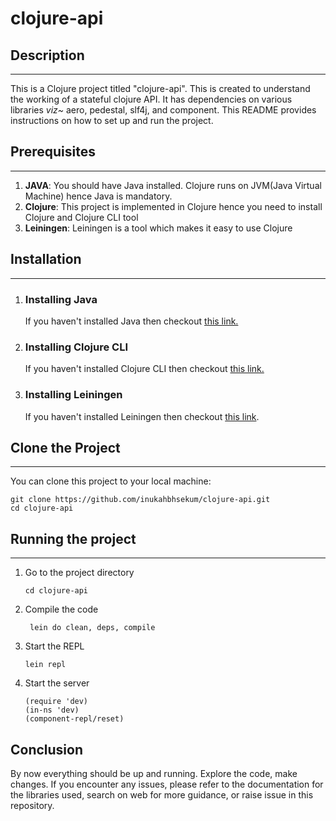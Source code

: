 # clojure-api

## Description

---
This is a Clojure project titled "clojure-api".
This is created to understand the working of a stateful clojure API.
It has dependencies on various libraries _viz~_ aero, pedestal, slf4j, and component. 
This README provides instructions on how to set up and run the project.

## Prerequisites

---
1. **JAVA**: You should have Java installed. Clojure runs on JVM(Java Virtual Machine) hence Java is mandatory.
2. **Clojure**: This project is implemented in Clojure hence you need to install Clojure and Clojure CLI tool
3. **Leiningen**: Leiningen is a tool which makes it easy to use Clojure 
## Installation

---
1. ### Installing Java
    If you haven't installed Java then checkout [this link.](https://www.java.com/en/download/help/download_options.html)
2. ### Installing Clojure CLI
    If you haven't installed Clojure CLI then checkout [this link.](https://clojure.org/guides/install_clojure)
3. ### Installing Leiningen
    If you haven't installed Leiningen then checkout [this link](https://leiningen.org/).
## Clone the Project 

---
You can clone this project to your local machine:
```
git clone https://github.com/inukahbhsekum/clojure-api.git
cd clojure-api
```

## Running the project

---
1. Go to the project directory
   ```
   cd clojure-api
   ```
2. Compile the code
   ```
    lein do clean, deps, compile
   ```
3. Start the REPL
   ```
   lein repl
   ```
4. Start the server
   ```
   (require 'dev)
   (in-ns 'dev)
   (component-repl/reset)
   ```

## Conclusion
By now everything should be up and running.
Explore the code, make changes.
If you encounter any issues, please refer to the documentation for the libraries used, search on web for more guidance, or raise issue in this repository.